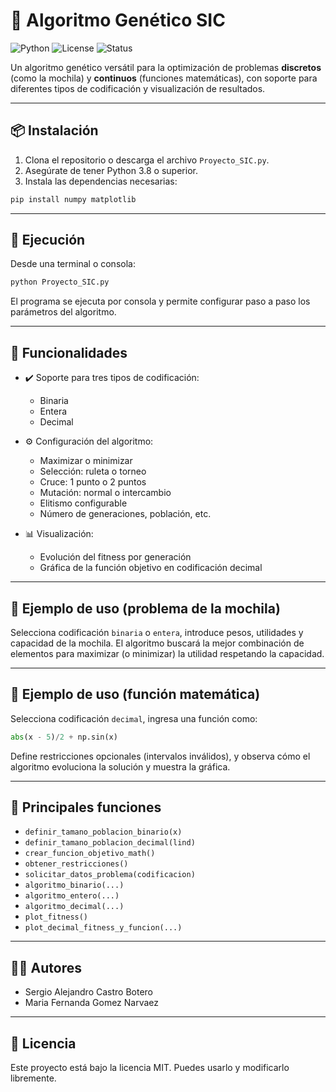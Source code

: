 # 🧬 Algoritmo Genético SIC

![Python](https://img.shields.io/badge/Python-3.8%2B-blue)
![License](https://img.shields.io/badge/License-MIT-green)
![Status](https://img.shields.io/badge/Status-Terminado-brightgreen)

Un algoritmo genético versátil para la optimización de problemas **discretos** (como la mochila) y **continuos** (funciones matemáticas), con soporte para diferentes tipos de codificación y visualización de resultados.

---

## 📦 Instalación

1. Clona el repositorio o descarga el archivo `Proyecto_SIC.py`.
2. Asegúrate de tener Python 3.8 o superior.
3. Instala las dependencias necesarias:

```bash
pip install numpy matplotlib
```

---

## 🚀 Ejecución

Desde una terminal o consola:

```bash
python Proyecto_SIC.py
```

El programa se ejecuta por consola y permite configurar paso a paso los parámetros del algoritmo.

---

## 🧠 Funcionalidades

- ✔️ Soporte para tres tipos de codificación:
  - Binaria
  - Entera
  - Decimal

- ⚙️ Configuración del algoritmo:
  - Maximizar o minimizar
  - Selección: ruleta o torneo
  - Cruce: 1 punto o 2 puntos
  - Mutación: normal o intercambio
  - Elitismo configurable
  - Número de generaciones, población, etc.

- 📊 Visualización:
  - Evolución del fitness por generación
  - Gráfica de la función objetivo en codificación decimal

---

## 📌 Ejemplo de uso (problema de la mochila)

Selecciona codificación `binaria` o `entera`, introduce pesos, utilidades y capacidad de la mochila. El algoritmo buscará la mejor combinación de elementos para maximizar (o minimizar) la utilidad respetando la capacidad.

---

## 📌 Ejemplo de uso (función matemática)

Selecciona codificación `decimal`, ingresa una función como:

```python
abs(x - 5)/2 + np.sin(x)
```

Define restricciones opcionales (intervalos inválidos), y observa cómo el algoritmo evoluciona la solución y muestra la gráfica.

---

## 🔧 Principales funciones

- `definir_tamano_poblacion_binario(x)`
- `definir_tamano_poblacion_decimal(lind)`
- `crear_funcion_objetivo_math()`
- `obtener_restricciones()`
- `solicitar_datos_problema(codificacion)`
- `algoritmo_binario(...)`
- `algoritmo_entero(...)`
- `algoritmo_decimal(...)`
- `plot_fitness()`
- `plot_decimal_fitness_y_funcion(...)`

---

## 🧑‍💻 Autores

- Sergio Alejandro Castro Botero  
- Maria Fernanda Gomez Narvaez

---

## 📄 Licencia

Este proyecto está bajo la licencia MIT. Puedes usarlo y modificarlo libremente.

